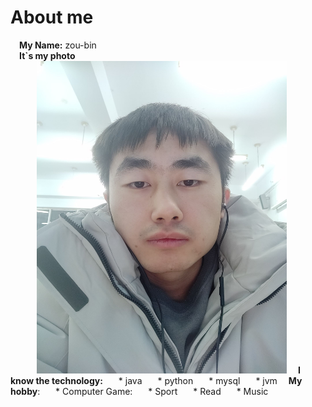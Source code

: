 # About me
&ensp;&ensp;**My Name:** zou-bin  
&ensp;&ensp;**It`s my photo**  
&ensp;&ensp;&ensp;&ensp;&ensp;&ensp;<img src="./img/me.jpg" width="400px" height="500px">
&ensp;&ensp;**I know the technology:**
&ensp;&ensp;&ensp;* java
&ensp;&ensp;&ensp;* python
&ensp;&ensp;&ensp;* mysql
&ensp;&ensp;&ensp;* jvm
&ensp;&ensp;**My hobby**:
&ensp;&ensp;&ensp;* Computer Game:
&ensp;&ensp;&ensp;* Sport
&ensp;&ensp;&ensp;* Read
&ensp;&ensp;&ensp;* Music
